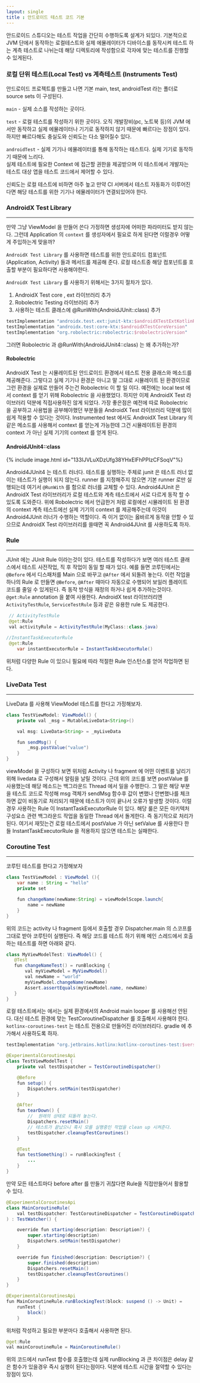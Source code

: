 ```yaml
---
layout: single
title : 안드로이드 테스트 코드 기본
---
```


안드로이드 스튜디오는 테스트 작업을 간단히 수행하도록 설계가 되있다. 기본적으로 JVM 단에서 동작하는
로컬테스트와 실제 에뮬레이터가 디바이스를 동작시켜 테스트 하는 계측 테스트로 나뉘는데 해당 디렉토리에
작성함으로 각자에 맞는 테스트를 진행할 수 있게된다.

### 로컬 단위 테스트(Local Test) vs 계측테스트 (Instruments Test)

안드로이드 프로젝트를 만들고 나면 기본 main, test,  androidTest 라는 폴더로 source sets 이 구성된다.

`main` - 실제 소스를 작성하는 곳이다. 

`test` - 로컬 테스트를 작성하기 위한 곳이다. 오직 개발장비(pc, 노트북 등)의 JVM 에서만 동작하고
실제 에뮬레이터나 기기로 동작하지 않기 때문에 빠르다는 장점이 있다. 하지만 빠르다해도 충실도와 신뢰도는 다소 떨어질수 있다.

`androidTest` - 실제 기기나 에뮬레이터를 통해 동작하는 테스트다. 실제 기기로 동작하기 때문에 느리다.   
실제 테스트에 필요한 Context 에 접근할 권한을 제공받으며 이 테스트에서 개발자는 테스트 대상 앱을 테스트 코드에서 제어할 수 있다. 

신뢰도는 로컬 테스트에 비하면 아주 높고 만약 CI 서버에서 테스트 자동화가 이루어진다면 해당 테스트를 위한 기기나 에뮬레이터가 연결되있어야 한다. 


### AndroidX Test Library
---
만약 그냥 ViewModel 을 만들어 쓴다 가정하면 생성자에 어떠한 파라미터도 받지 않는다. 그런데 Application 의
`context` 를 생성자에서 필요로 하게 된다면 이럴경우 어떻게 주입하는게 맞을까? 

`AndroidX Test Library` 를 사용하면 테스트를 위한 안드로이드 컴포넌트 (Application, Activity) 들과 메서드를 제공해 준다. 로컬 테스트중 해당 컴포넌트를 호출할 부분이 필요하다면 사용해야한다.

`AndroidX Test Library` 를 사용하기 위해서는 3가지 절차가 있다.

1. AndroidX Test core , ext 라이브러리 추가
2. Robolectric Testing 라이브러리 추가
3. 사용하는 테스트 클래스에 @RunWith(AndroidJUnit::class) 추가


```gradle
testImplementation "androidx.test.ext:junit-ktx:$androidXTestExtKotlinRunnerVersion"
testImplementation "androidx.test:core-ktx:$androidXTestCoreVersion"
testImplementation "org.robolectric:robolectric:$robolectricVersion"
```

그러면 Robolectric 과 @RunWith(AndroidJUnit4::class) 는 왜 추가하는가?

#### Robolectric

AndroidX Test 는 시뮬레이트된 안드로이드 환경에서 테스트 전용 클래스와 메소드를 제공해준다.
그렇다고 실제 기기나 환경은 아니고 말 그대로 시뮬레이트 된 환경이므로 그런 환경을 실제로 만들어 주는건
Robolectric 이 할 일 이다. 예전에는 local test 에서 context 를 얻기 위해 Robolectric 을 사용했었다. 
하지만 이제 AndroidX Test 라이브러리 덕분에 직접사용하진 않게 되었다. 가장 좋은점은 예전에 따로 Robolectric 을 공부하고 사용법을 공부해야했던 부분들을 AndroidX Test 라이브러리 덕분에 많이 쉽게 적용할 수 있다는 것이다. Instrumented test 에서도 AndroidX Test Library 의 같은 메소드를 사용해서 context 를 얻는게 가능한데 그건 시뮬레이트된 환경의 context 가 아닌 실제 기기의 context 를 얻게 된다.

#### AndroidJUnit4::class

{% include image.html id="133IJVLuXDzUfg38YHxElFhPPIzCFSoqV"%}

Android4JUnit4 는 테스트 러너다. 테스트를 실행하는 주체로 junit 은 테스트 러너 없이는 테스트가 실행이 되지 않는다. runner 를 지정해주지 않으면 기본 runner 로만 실행되는데 여기서 `@RunWith` 를 함으로 러너를 교체할 수 있다. Android4JUnit 은 AndroidX Test 라이브러리가 로컬 테스트와 계측 테스트에서 서로 다르게 동작 할 수 있도록 도와준다. 위에 Robolectric 에서 언급한거 처럼 로컬에선 시뮬레이트 된 환경의 context 
계측 테스트에선 실제 기기의 context 를 제공해주는데 이것이 Android4JUnit 러너가 수행하는 역할이다. 
즉 이거 없이는 옳바르게 동작을 안할 수 있으므로 AndroidX Test 라이브러리를 쓸때면 꼭 Android4JUnit 를 사용하도록 하자.

### Rule
---

JUnit 에는 JUnit Rule 이라는것이 있다. 테스트를 작성하다가 보면 여러 테스트 클래스에서 테스트 사전작업,
직 후 작업이 동일 할 때가 있다. 예를 들면 코루틴에서는 `@Before` 에서 디스패처를 Main 으로 바꾸고
`@After` 에서 되돌려 놓는다. 이런 작업을 하나의 Rule 로 만들면 `@Before`, `@After` 때마다 자동으로 수행되어 보일러 플레이트 코드를 줄일 수 있게된다.  즉 동작 방식을 재정의 하거나 쉽게 추가하는것이다. 
`@get:Rule` annotation 을 붙여 사용한다. 
AndroidX test 라이브러리엔 `ActivityTestRule`, `ServiceTestRule` 등과 같은 유용한 rule 도 제공한다.

```java
 // ActivityTestRule
 @get:Rule
 val activityRule = ActivityTestRule(MyClass::class.java)

//InstantTaskExecutorRule
 @get:Rule
    var instantExecutorRule = InstantTaskExecutorRule()
```


위처럼 다양한 Rule 이 있으니 필요에 따라 적절한 Rule 인스턴스를 얻어 작업하면 된다.


### LiveData Test
---
LiveData 를 사용해 ViewModel 테스트를 한다고 가정해보자. 

```java
class TestViewModel: ViewModel() {
    private val _msg = MutableLiveData<String>()

    val msg: LiveData<String> = _myLiveData

    fun sendMsg() {
        _msg.postValue("value")
    }
}
```

viewModel 을 구성하다 보면 위처럼 Activity 나 fragment 에 어떤 이벤트를 날리기 위해 livedata 로 구성해서 
알림을 날릴 것이다. 근데 위의 코드를 보면 postValue 를 사용했는데 해당 메소드는 백그라운드 Thread 에서 일을 수행한다. 그 말은 해당 부분을 테스트 코드로 작성해 msg 객체가 sendMsg 함수후 값이 변했나 안변했나를 
체크하면 값이 비동기로 처리되기 때문에 테스트가 이미 끝나서 오류가 발생할 것이다. 이럴경우 사용하는 Rule 이
InstantTaskExecutorRule 이 있다. 해당 룰은 모든 아키텍처 구성요소 관련 백그라운드 작업을 동일한 Thread 에서 돌게한다. 즉 동기적으로 처리가 된다. 여기서 재밋는건 로컬 테스트에서 postValue 가 아닌 setValue 를 사용한다 한들 InstantTaskExecutorRule 을 적용하지 않으면 테스트는 실패한다. 

### Coroutine Test
---
코루틴 테스트를 한다고 가정해보자

```java
class TestViewModel : ViewModel (){
    var name : String = "hello"
    private set

    fun changeName(newName:String) = viewModelScope.launch{
        name = newName
    }
}
```

위의 코드는 activity 나 fragment 등에서 호출할 경우 Dispatcher.main 의 스코프를 그대로 받아
코루틴이 실행된다. 즉 해당 코드를 테스트 하기 위해 메인 스레드에서 호출하는 테스트를 하면 아래와 같다.

```java
class MyViewModelTest: ViewModel() {
   @Test
   fun changeNameTest() = runBlocking {
       val myViewModel = MyViewModel()
       val newName = "world"
       myViewModel.changeName(newName)
       Assert.assertEquals(myViewModel.name, newName)
   }
}
```

로컬 테스트에서는 에서는 실제 환경에서의  Android main looper 를 사용해선 안된다. 대신 테스트 환경에 맞는 TestCoroutineDispatcher 를 호출해서 사용해야 한다. `kotlinx-coroutines-test` 는 테스트 전용으로 만들어진 라이브러리다. gradle 에 추가해서 사용하도록 하자.

```gradle
testImplementation "org.jetbrains.kotlinx:kotlinx-coroutines-test:$version"
```

```java
@ExperimentalCoroutinesApi
class TestViewModelTest {
    private val testDispatcher = TestCoroutineDispatcher()

    @Before
    fun setup() {
        Dispatchers.setMain(testDispatcher)
    }

    @After
    fun tearDown() {
        //  원래의 상태로 되돌려 놓는다.
        Dispatchers.resetMain()
        // 테스트가 끝났으니 혹시 모를 실행중인 작업을 clean up 시켜준다.
        testDispatcher.cleanupTestCoroutines()
    }

    @Test
    fun testSomething() = runBlockingTest {
        ...
    }
}
```

만약 모든 테스트마다 before after 를 만들기 귀찮다면 Rule을 직접만들어서 활용할 수 있다.

```java
@ExperimentalCoroutinesApi
class MainCoroutineRule(
    val testDispatcher: TestCoroutineDispatcher = TestCoroutineDispatcher()
) : TestWatcher() {

    override fun starting(description: Description?) {
        super.starting(description)
        Dispatchers.setMain(testDispatcher)
    }

    override fun finished(description: Description?) {
        super.finished(description)
        Dispatchers.resetMain()
        testDispatcher.cleanupTestCoroutines()
    }
}

@ExperimentalCoroutinesApi
fun MainCoroutineRule.runBlockingTest(block: suspend () -> Unit) =
    runTest { 
        block()
    }
```

위처럼 작성하고 필요한 부분마다 호출해서 사용하면 된다.

```java
@get:Rule
val mainCoroutineRule = MainCoroutineRule()
```

위의 코드에서 runTest 함수를 호출했는데 실제 runBlocking 과  큰 차이점은  delay 같은 함수가 있을경우 즉시 실행이 된다는점이다. 덕분에 테스트 시간을 절약할 수 있다는 장점이 있다.

